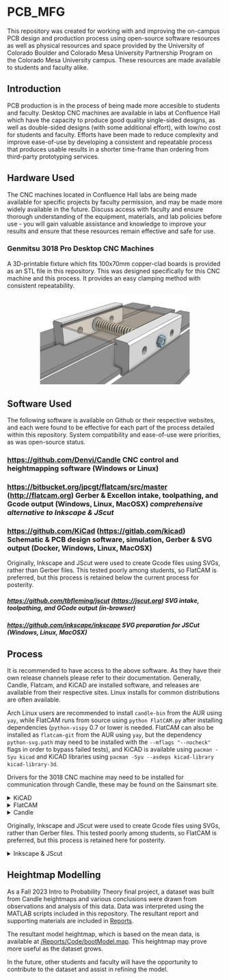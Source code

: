 # PCB_MFG
This repository was created for working with and improving the on-campus PCB design and production process using open-source software resources as well as physical resources and space provided by the University of Colorado Boulder and Colorado Mesa University Partnership Program on the Colorado Mesa University campus. These resources are made available to students and faculty alike.

## Introduction
PCB production is in the process of being made more accesible to students and faculty. Desktop CNC machines are available in labs at Confluence Hall which have the capacity to produce good quality single-sided designs, as well as double-sided designs (with some additional effort), with low/no cost for students and faculty. Efforts have been made to reduce complexity and improve ease-of-use by developing a consistent and repeatable process that produces usable results in a shorter time-frame than ordering from third-party prototyping services.

## Hardware Used
The CNC machines located in Confluence Hall labs are being made available for specific projects by faculty permission, and may be made more widely available in the future. Discuss access with faculty and ensure thorough understanding of the equipment, materials, and lab policies before use - you will gain valuable assistance and knowledge to improve your results and ensure that these resources remain effective and safe for use.

### Genmitsu 3018 Pro Desktop CNC Machines

A 3D-printable fixture which fits 100x70mm copper-clad boards is provided as an STL file in this repository. This was designed specifically for this CNC machine and this process. It provides an easy clamping method with consistent repeatability.

<p align="center">
  <img src="Example/3018_Fixture.png" width="350" title="100x70mm Fixture Design">
</p>

## Software Used
The following software is available on Github or their respective websites, and each were found to be effective for each part of the process detailed within this repository. System compatibility and ease-of-use were priorities, as was open-source status.

### https://github.com/Denvi/Candle CNC control and heightmapping software (Windows or Linux)

### https://bitbucket.org/jpcgt/flatcam/src/master (http://flatcam.org) Gerber & Excellon intake, toolpathing, and Gcode output (Windows, Linux, MacOSX) **_comprehensive alternative to Inkscape & JScut_**

### https://github.com/KiCad (https://gitlab.com/kicad) Schematic & PCB design software, simulation, Gerber & SVG output (Docker, Windows, Linux, MacOSX)

Originally, Inkscape and JScut were used to create Gcode files using SVGs, rather than Gerber files. This tested poorly among students, so FlatCAM is preferred, but this process is retained below the current process for posterity.
##### https://github.com/tbfleming/jscut (https://jscut.org) SVG intake, toolpathing, and GCode output (in-browser)

##### https://github.com/inkscape/inkscape SVG preparation for JSCut (Windows, Linux, MacOSX)

## Process
It is recommended to have access to the above software. As they have their own release channels please refer to their documentation. Generally, Candle, Flatcam, and KiCAD are installed software, and releases are available from their respective sites. Linux installs for common distributions are often available.

Arch Linux users are recommended to install `candle-bin` from the AUR using `yay`, while FlatCAM runs from source using `python FlatCAM.py` after installing dependencies (`python-vispy` 0.7 or lower is needed. FlatCAM can also be installed as `flatcam-git` from the AUR using `yay`, but the dependency `python-svg.path` may need to be installed with the `--mflags "--nocheck"` flags in order to bypass failed tests), and KiCAD is available using `pacman -Syu kicad` and KiCAD libraries using `pacman -Syu --asdeps kicad-library kicad-library-3d`.

Drivers for the 3018 CNC machine may need to be installed for communication through Candle, these may be found on the Sainsmart site.

<details>
  <summary>KiCAD</summary>
Designs start in a KiCAD project. It is possible to start immediately within the PCB editor, however there are advantages to working within a project file and creating a schematic first.

The schematic editor looks and functions similarly to SPICE software, with usability improvements as well as functionality beneficial to full-stack design work. Components may be added to the KiCAD library, but the existing library is sufficient for intermediate designs. Components can be assigned a footprint, which also often includes a 3D model for rendering visuals and checking 3D space conflicts. Python script support extends functionality and allows for some automation, but is not necessary to produce competent results.

<p align="center">
  <img src="Example/KiCAD_Schematic.png" width="350" title="Example Schematic Design in KiCAD">
</p>

The PCB board editor can be entered from the schematic editor. The two documents are linked, and components in the schematic will be inserted into the board editor as footprints. Use the hotkey "F8" or select "Tools → Update PCB from Schematic", this will place missing footprints. Circuit nets are also shared between the documents. It is possible to auto-place footprints, but it is recommended to manually adjust and rotate components accordingly to make routing easier. The board editor has many layers to manipulate. Most important for prototyping purposes are the top copper layer and the edge cuts layer. The bottom layer and multiple layers beyond this are also accessible (board stackup settings may be edited at any time). Additional vias and PCB specific components that are not typically present on a circuit schematic can be placed in the same manner as in the schematic editor, with a large default library to explore. Pin headers, I/O vias and pads, connectors, and even active trace elements such as Bluetooth or tuned antennae are present and waiting for application in student projects!

<p align="center">
  <img src="Example/KiCAD_PCB.png" width="350" title="Circuit Board Design in KiCAD">
</p>

Once a board design is ready to export, _the process will diverge depending on whether you are ingesting **gerber fabrication files with Flatcam**, or **SVG files with Inkscape and JScut**_. Both are effective for prototyping, though the SVG method tested poorly among students. If you opt to go this route, export your copper layer in color, select only the board area, and include edge cuts if you need those outlined in the milling operation. Otherwise, select "File → Fabrication Outputs → Gerbers" and select the layer you are working with. Default settings were found to work well. Select "Plot to create the Gerber file, and then select "Generate Drill Files" to create the drill Excellon file. Default settings here were also found to work well. Several files are created, however we will only use two in FlatCAM.
</details>

<details>
  <summary>FlatCAM</summary>
•  In FlatCAM, open the Gerber and the Excellon files to add them to the FlatCAM project.

<p align="center">
  <img src="Example/flatcam_open.png" width="350" title="FlatCAM Open Dialogue">
</p>
  
•  These objects may be placed far from the origin, so select all using the "Ctrl + A" shortcut, and Move to Origin using the "Shift + O" shortcut. It is important to select all objects to move them as a group, otherwise the drill objects will not be aligned to the contour objects.

<p align="center">
  <img src="Example/flatcam_opened.png" width="350" title="FlatCAM Opened Objects">
</p>

•  Double-click the Gerber in the project tree side panel, then select "Isolation Routing".

<p align="center">
  <img src="Example/flatcam_project_sidepanel.png" width="350" title="FlatCAM Side Panel">
</p>

•  Right click the #1 tool in the Tools Table and delete it. We must set up a new tool to mill at the 0.1mm depth of cut using the lab's V-cutter bits.

•  Use the "Ctrl + D" shortcut to open the Tools Database. You may create a new tool here, but it is recommended to import the database provided in this repository. Select "Import DB" and select the "V-Cutter 20deg 3.175mm.TXT" file to import the V-cutter tool.

•  Select "Pick from DB" in the sidebar, select the "V-Cutter" tool, and select "Transfer the Tool" to apply to the Isolation Tool operation.

•  Change "Tool Dia." to match the 0.0354 diameter, and select "Generate Geometry".

•  Change the Preprocessor to 'grbl_11', followed by "Generate CNCJob Object".

<p align="center">
  <img src="Example/FlatCAM_preproc.png" width="350" title="FlatCAM Preprocessor">
</p>

•  The contour job is complete, select "Save CNC Code" or right click the CNC Job in the project tree side panel to save the Gcode for access with Candle later.

•  The drill job can now be created. This operation may vary depending on your requirements. For example, the provided design uses two different size vias, and these can either be combined to one size or retained as two different drill operations. Depending on drill bit availability and prototyping requirements, you may opt to simplify this operation to use the smallest size drill, otherwise it is recommended to use the Tool Change option to provide for drill changing.

•  Double click the Excellon drill file in the project tree side panel, and select "Excellon Editor" to make changes to the drills this operation will apply to. For example, edit all sizes to the same value to combine drills.

<p align="center">
  <img src="Example/flatcam_select_excellon.png" width="350" title="FlatCAM Excellon in Side Panel">
</p>

<p align="center">
  <img src="Example/flatcam_excellon_editor.png" width="350" title="FlatCAM Excellon Editor">
</p>

•  Exit the editor and save changes. Select "Drilling Tool" and edit parameters accordingly. Since this is a separate operation from the contour, it will be critical that the CNC machine retains its positioning to ensure alignment. Keep this in mind when setting parameters for tool changes, if this option is selected.

•  It is recommended to reduce Feedrate Z to 60 (300 may be too high and could cause damage to the board). Adjust Cut Z to a value that will completely drill through the board. If using the provided fixture, there will be ample clearance under the board.

•  Select "Generate CNCJob Object" and save in the same manner as the contour operation.

<p align="center">
  <img src="Example/flatcam_gcode_objs.png" width="350" title="FlatCAM CNC Jobs">
</p>

These Gcode files may be opened directly in Candle for heightmap generation and running the machine.
</details>

<details>
  <summary>Candle</summary>
Candle controls the CNC machine directly over USB or by generating a Gcode file for running on a USB stick inserted in the CNC machine.

•  Ensure Candle is connected to the CNC machine over USB by selecting "Service → Settings" and "Connection" in the pop-up window. The "Connection" drop-down should show a numbered COM option corresponding to the CNC machine - if not, verify the correct drivers have been installed.

•  Close this window and observe the control panel, which may be configured by adjusting settings.
The 3018 Pro CNC machine is capable of making use of the probe and heightmap functions in Candle, which are critical to producing good quality PCB designs.

•  In order to use the continuity probe, where the cutting tool making contact with the PCB surface triggers the probe stop, GRBL commands must be sent to the machine via the command terminal, and the tool head spindle must be connected to a "GND" pin on the control board, and the PCB must be connected to the "A5" pin on the control board. Some 3018 Pro machines shipped with different labelling on the control board - the pins may also be labeled "probe". Both types of control boards are present in the campus labs, so please be aware of this if you use different machines. These connections are easily made using alligator clips and pin headers. These connections must be removed when turning the spindle on - **be sure to always check and check again that these clips are removed from the spindle before turning the spindle on**.

•  The GRBL commands that must be sent to properly set the homing cycle for continuity probing are `$22=1` (homing cycle enable) and `$23=0` (homing cycle direction). Additional GRBL commands are provided in the "GRBL_Settings_Pocket_Guide_Rev_B" document or at www.DIYMachining.com/GRBL.

•  With the homing cycle configured, spindle off, and clips attached, use the control panel to raise the tool head and position the cutting tool over a corner of the PCB. Note the directionality of all controls, and observe the Candle graphical display of the tool head.

•  The Z-home button may be used to slowly lower the tool head until continuity is made and the tool head stops. Zero the machine in Candle by selecting the Zero X, Y, and Z buttons in the control panel.

•  Load the Gcode file generated by FlatCAM by selecting "File → Open". Select the contour CNC job.

<p align="center">
  <img src="Example/Candle_GCode_Output.png" width="350" title="Example Gcode File Loaded in Candle">
</p>

•  Once a Gcode file is opened, Candle enables the Heightmap function. Select "Create" (or optionally apply the modeled heightmap that was developed for rapid prototyping using the fixture design included in this repository).

•  Adjust the Heightmap settings to enclose the design shown in the graphical window, or select the "Auto" button to automatically set parameters.

•  Select reasonable values for the Heightmap Probe Grid. Some parameters may be unfamiliar - "F" is the probe feedrate, "Zt" is the distance to raise the tool head when moving to the next point, and "Zb" is the distance to lower the tool head when probing. If the machine was zeroed previously, then a value of 1.50 for Zt with other values left as default is likely sufficient.

•  Observe the arrangement of the graphical representation of the operation and visually verify that the machine will not crash before selecting "Probe". The routine will run until complete or stop if continuity was made at an unexpected point. If the Heightmap was not able to be completed, try adjusting the "Zt" or "Zb" parameters accordingly, or inspect for other issues, before trying again.

<p align="center">
  <img src="Example/Candle_Heightmapping.png" width="350" title="Example Candle Heightmap Routine Being Performed">
</p>

•  With the Heightmap complete, close the Heightmap mode by selecting "Edit", and select the checkbox "Use Heightmap".

•  Raise the tool head slightly and reset alarms if necessary.

•  Perform additional visual checks to verify the machine will be able to proceed with the milling operation unobstructed, and **remove clips attached to the spindle and PCB before turning the spindle on**.
### Note that the spindle rotates near 10,000 RPM, and the cutting bit could break and create a dangerous situation. Follow lab policies regarding safety and have faculty or senior students familiar with this process verify that everything is in order before turning on the spindle and running milling Gcode.

•  Turn the spindle on and select "Send" to run the operation. Observe the machine safely and while wearing safety glasses.

•  The routine should complete and the PCB will be ready for hole drilling operations. Hole drilling operations should be completed without changing the machine zero positioning, or else alignment will be difficult to achieve accurately. The hole drilling operation should be straightforward so long as the tool bit is changed without losing the machine positioning.

<p align="center">
  <img src="Example/Candle_GCode_Drl_Output.png" width="350" title="Example Drill Gcode File Loaded in Candle">
</p>

The routine should complete and the PCB will be ready for final processing or cutting operations.

<p align="center">
  <img src="Example/KiCAD_Render.png" width="350" title="Example Populated PCB Rendered in KiCAD">
</p>
</details>

Originally, Inkscape and JScut were used to create Gcode files using SVGs, rather than Gerber files. This tested poorly among students, so FlatCAM is preferred, but this process is retained here for posterity.
<details>
  <summary>Inkscape & JScut</summary>
Each SVG file can be opened in Inkscape to make these files compatible with JScut. This process is brief, and consists of converting all objects present in the SVG into path objects. Select all objects in the graphic area and select the "Path → Object to Path" menu option, followed by the "Path → Stroke to Path" menu option. Exporting this as an SVG with a transparent background is sufficient to progress to JScut. It is helpful to reduce the page size as well. Keybindings make the Inkscape process easy and fast:

"Ctrl + A" - Select all

"Shift + Ctrl + R" - Resize page to selection

"Shift + Ctrl + C" - Object to path conversion

"Ctrl + Alt + C" - Stroke to path conversion

"Ctrl + S" - Save SVG

<p align="center">
  <img src="Example/Filter_DualOp-F_Cu.png" width="350" title="Example SVG Output from Inkscape">
</p>

JScut ingests an SVG file and allows configuring various types of toolpaths followed by export to Gcode. Since the PCB milling operation is a single pass at 0.1mm depth-of-cut (and potentially a second operation for pad and via holes), many settings are unused.

•  It is recommended to select "Make all mm", set Tool Diameter to 0.1mm, set Pass Depth to 0.1mm, set Rapid to 1000mm/min, and set Plunge and Cut to 100mm/min, before moving on to Operations.

•  Select "Open SVG → Local" to open the SVG file exported from Inkscape. If the copper layer graphic does not appear as expected, or appears incomplete or cut off, adjust Inkscape export settings accordingly.

•  If all appears as expected, begin selecting path objects in the graphic to create Operations. Multiple Operations can be created per group of objects selected, for example, select all pad and via holes and select "Create Operation", followed by the "Pocket" drop-down option, and a value of "0.1" for the Deep field. The Operation can be expanded to access additional options, such as boolean operations, margin setting, and milling direction.

•  After the Pocket Operation, select all copper objects such as pours, pads, vias, and traces (this may take some time with complex designs), then select "Create Operation", followed by the "Outside" drop-down option, and again a value of "0.1" for the Deep field. The Pocket and Outside Operations are sufficient for most designs using through-hole or even surface mount components, but there is potential for more advanced toolpathing as well.

•  Select "Simulate GCODE" to verify toolpathing and observe Operation behavior and order.

•  Select "Save GCODE" to save the Gcode file.

<p align="center">
  <img src="Example/JSCut.png" width="350" title="Example Toolpath Output from JScut">
</p>
</details>

## Heightmap Modelling
As a Fall 2023 Intro to Probability Theory final project, a dataset was built from Candle heightmaps and various conclusions were drawn from observations and analysis of this data. Data was interpreted using the MATLAB scripts included in this repository. The resultant report and supporting materials are included in [Reports](/Reports/).

The resultant model heightmap, which is based on the mean data, is available at [/Reports/Code/bootModel.map](/Reports/Code/bootModel.map). This heightmap may prove more useful as the dataset grows.

In the future, other students and faculty will have the opportunity to contribute to the dataset and assist in refining the model.
